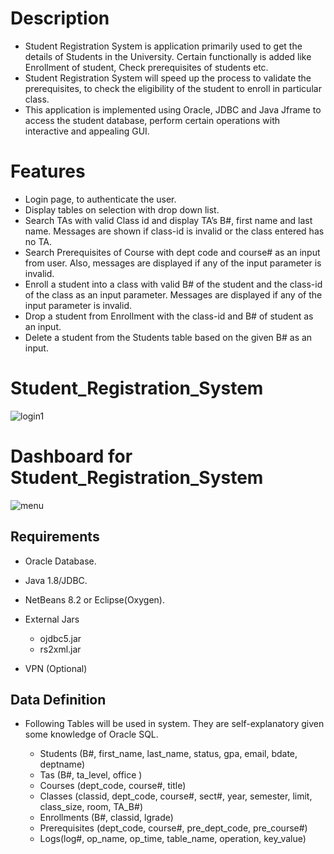 # Description

- Student Registration System is application primarily used to get the details of Students in the University. Certain functionally is added like Enrollment of student, Check prerequisites of students etc.
- Student Registration System will speed up the process to validate the prerequisites, to check the eligibility of the student to enroll in particular class.
- This application is implemented using Oracle, JDBC and Java Jframe to access the student database, perform certain operations with interactive and appealing GUI.

# Features 

- Login page, to authenticate the user.
- Display tables on selection with drop down list.
- Search TAs with valid Class id and display TA’s B#, first name and last name. Messages are shown if class-id is invalid or the class entered has no TA.
- Search Prerequisites of Course with dept code and course# as an input from user. Also, messages are displayed if any of the input parameter is invalid.
- Enroll a student into a class with valid B# of the student and the class-id of the class as an input parameter. Messages are displayed if any of the input parameter is invalid.
- Drop a student from Enrollment with the class-id and B# of student as an input.
- Delete a student from the Students table based on the given B# as an input.


# Student_Registration_System


![login1](https://user-images.githubusercontent.com/45721523/59523034-319f2100-8e9e-11e9-9fff-bc41d1e89e8a.PNG)


# **Dashboard for Student_Registration_System** 


![menu](https://user-images.githubusercontent.com/45721523/59523082-5d220b80-8e9e-11e9-973c-8865bb5f1768.PNG)


## Requirements

- Oracle Database.
- Java 1.8/JDBC.
- NetBeans 8.2 or Eclipse(Oxygen).
- External Jars

  - ojdbc5.jar
  - rs2xml.jar
 - VPN (Optional)
 

## Data Definition

- Following Tables will be used in system. They are self-explanatory given some knowledge of Oracle SQL.

  - Students (B#, first_name, last_name, status, gpa, email, bdate, deptname)
  - Tas (B#, ta_level, office )
  - Courses (dept_code, course#, title)
  - Classes (classid, dept_code, course#, sect#, year, semester, limit, class_size, room, TA_B#)
  - Enrollments (B#, classid, lgrade)
  - Prerequisites (dept_code, course#, pre_dept_code, pre_course#)
  - Logs(log#, op_name, op_time, table_name, operation, key_value)
  
        

